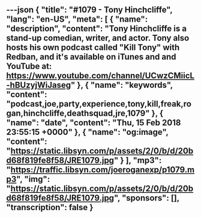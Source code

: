 ---json
{
  "title": "#1079 - Tony Hinchcliffe",
  "lang": "en-US",
  "meta": [
    {
      "name": "description",
      "content": "Tony Hinchcliffe is a stand-up comedian, writer, and actor. Tony also hosts his own podcast called \"Kill Tony\" with Redban, and it's available on iTunes and and YouTube at: https://www.youtube.com/channel/UCwzCMiicL-hBUzyjWiJaseg"
    },
    {
      "name": "keywords",
      "content": "podcast,joe,party,experience,tony,kill,freak,rogan,hinchcliffe,deathsquad,jre,1079"
    },
    {
      "name": "date",
      "content": "Thu, 15 Feb 2018 23:55:15 +0000"
    },
    {
      "name": "og:image",
      "content": "https://static.libsyn.com/p/assets/2/0/b/d/20bd68f819fe8f58/JRE1079.jpg"
    }
  ],
  "mp3": "https://traffic.libsyn.com/joeroganexp/p1079.mp3",
  "img": "https://static.libsyn.com/p/assets/2/0/b/d/20bd68f819fe8f58/JRE1079.jpg",
  "sponsors": [],
  "transcription": false
}
---
<episode-header />

<timemark seconds="0" />

<transcribe-call-to-action />

<episode-footer />
